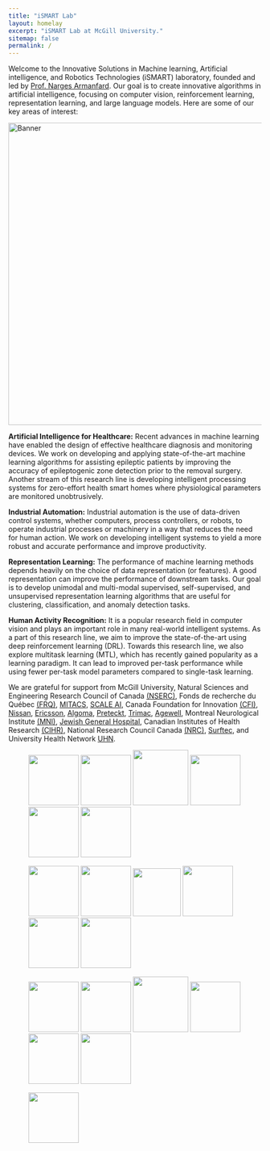 ```yaml
---
title: "iSMART Lab"
layout: homelay
excerpt: "iSMART Lab at McGill University."
sitemap: false
permalink: /
---
```


Welcome to the Innovative Solutions in Machine learning, Artificial intelligence, and Robotics Technologies (iSMART) laboratory, founded and led by [Prof. Narges Armanfard](https://www.mcgill.ca/ece/narges-armanfard). Our goal is to create innovative algorithms in artificial intelligence, focusing on computer vision, reinforcement learning, representation learning, and large language models. Here are some of our key areas of interest:

<img src="{{ site.url }}{{ site.baseurl }}/images/slider7001400/Banner-v2 (2).svg" width="600" alt="Banner" style="aspect-ratio: 1.618" />


**Artificial Intelligence for Healthcare:** Recent advances in machine learning have enabled the design of effective healthcare diagnosis and monitoring devices. We work on developing and applying state-of-the-art machine learning algorithms for assisting epileptic patients by improving the accuracy of epileptogenic zone detection prior to the removal surgery. Another stream of this research line is developing intelligent processing systems for zero-effort health smart homes where physiological parameters are monitored unobtrusively.

**Industrial Automation:**  Industrial automation is the use of data-driven control systems, whether computers, process controllers, or robots, to operate industrial processes or machinery in a way that reduces the need for human action. We work on developing intelligent systems to yield a more robust and accurate performance and improve productivity.

**Representation Learning:** The performance of machine learning methods depends heavily on the choice of data representation (or features). A good representation can improve the performance of downstream tasks. Our goal is to develop unimodal and multi-modal supervised, self-supervised, and unsupervised representation learning algorithms that are useful for clustering, classification, and anomaly detection tasks.

**Human Activity Recognition:** It is a popular research field in computer vision and plays an important role in many real-world intelligent systems. As a part of this research line, we aim to improve the state-of-the-art using deep reinforcement learning (DRL). Towards this research line, we also explore multitask learning (MTL), which has recently gained popularity as a learning paradigm. It can lead to improved per-task performance while using fewer per-task model parameters compared to single-task learning.


We are grateful for support from McGill University, Natural Sciences and Engineering Research Council of Canada [(NSERC)](https://www.nserc-crsng.gc.ca/index_eng.asp), Fonds de recherche du Québec [(FRQ)](https://frq.gouv.qc.ca/en/), [MITACS](https://www.mitacs.ca/en), [SCALE AI](https://www.scaleai.ca/), Canada Foundation for Innovation [(CFI)](https://www.innovation.ca/), [Nissan](https://www.nissan.ca/), [Ericsson](https://www.ericsson.com/en), [Algoma](https://algomau.ca/), [Preteckt](https://preteckt.com/), [Trimac](https://www.trimac.com/), [Agewell](https://agewell-nce.ca/), Montreal Neurological Institute [(MNI)](https://www.mcgill.ca/neuro/), [Jewish General Hospital](https://www.jgh.ca/), Canadian Institutes of Health Research [(CIHR)](https://cihr-irsc.gc.ca/e/193.html), National Research Council Canada [(NRC)](https://nrc.canada.ca/en), [Surftec](https://nrc.canada.ca/en/research-development/research-collaboration/industrial-rd-groups/surftec-industrial-rd-group), and University Health Network [UHN](https://www.uhn.ca/).

<figure class="fourth">
  <img src="{{ site.url }}{{ site.baseurl }}/images/logopic/MCGILL.png" style="width: 100px">
  <img src="{{ site.url }}{{ site.baseurl }}/images/logopic/FRQNT.png" style="width: 100px">
  <img src="{{ site.url }}{{ site.baseurl }}/images/logopic/NSERC.jpg" style="width: 110px">
  <img src="{{ site.url }}{{ site.baseurl }}/images/logopic/MITACS.jpg" style="width: 100px">
  <img src="{{ site.url }}{{ site.baseurl }}/images/logopic/SCALE.jpg" style="width: 100px">
    <img src="{{ site.url }}{{ site.baseurl }}/images/logopic/CFI.png" style="width: 100px">
</figure>

<figure class="fourth">
  <img src="{{ site.url }}{{ site.baseurl }}/images/logopic/Ericsson-Logo-700x394.png" style="width: 100px">
  <img src="{{ site.url }}{{ site.baseurl }}/images/logopic/algoma.jpg" style="width: 100px">
  <img src="{{ site.url }}{{ site.baseurl }}/images/logopic/Nissan_logo.png" style="width: 95px">
  <img src="{{ site.url }}{{ site.baseurl }}/images/logopic/Preteckt-_horz_blue.webp" style="width: 100px">
  <img src="{{ site.url }}{{ site.baseurl }}/images/logopic/trimac.webp" style="width: 100px">
    <img src="{{ site.url }}{{ site.baseurl }}/images/logopic/Bridgestone-Logo.png" style="width: 100px">
</figure>

<figure class="fourth">
  <img src="{{ site.url }}{{ site.baseurl }}/images/logopic/Neuro.png" style="width: 100px">
  <img src="{{ site.url }}{{ site.baseurl }}/images/logopic/jgh-color.png" style="width: 100px">
  <img src="{{ site.url }}{{ site.baseurl }}/images/logopic/UHN.jpg" style="width: 110px">
    <img src="{{ site.url }}{{ site.baseurl }}/images/logopic/agewell.png" style="width: 100px">
    <img src="{{ site.url }}{{ site.baseurl }}/images/logopic/cihr.png" style="width: 100px">
    <img src="{{ site.url }}{{ site.baseurl }}/images/logopic/nrc-partner-logo_e.jpg" style="width: 100px">
</figure>

<figure class="fourth">
  <img src="{{ site.url }}{{ site.baseurl }}/images/logopic/326467610_727288518831504_1045156533378518963_n.png" style="width: 100px">
</figure>
